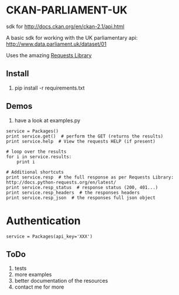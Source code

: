 CKAN-PARLIAMENT-UK
==================

sdk for http://docs.ckan.org/en/ckan-2.1/api.html

A basic sdk for working with the UK parliamentary api: http://www.data.parliament.uk/dataset/01

Uses the amazing [Requests Library](http://docs.python-requests.org/en/latest/)


Install
-------

1. pip install -r requirements.txt


Demos
-----

1. have a look at examples.py

```
service = Packages()
print service.get()  # perform the GET (returns the results)
print service.help  # View the requests HELP (if present)

# loop over the results
for i in service.results:
    print i

# Additional shortcuts
print service.resp  # the full response as per Requests Library: http://docs.python-requests.org/en/latest/
print service.resp_status  # response status (200, 401...)
print service.resp_headers  # the responses headers
print service.resp_json  # the responses full json object
```

Authentication
==============

```
service = Packages(api_key='XXX')
```


ToDo
----

1. tests
2. more examples
3. better documentation of the resources
4. contact me for more